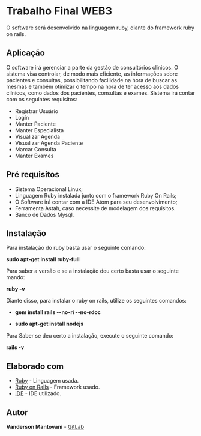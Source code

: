 # Trabalho Final WEB3

O software será desenvolvido na linguagem ruby, diante do framework ruby on rails.

## Aplicação

O software irá gerenciar a parte da gestão de consultórios clinicos. O sistema visa controlar, de modo mais eficiente, as informações sobre pacientes e consultas,
possibilitando facilidade na hora de buscar as mesmas e também otimizar o tempo na hora de ter acesso aos dados clínicos, como dados dos pacientes, consultas e exames. 
Sistema irá contar com os seguintes requisitos:

* Registrar Usuário
* Login
* Manter Paciente
* Manter Especialista
* Visualizar Agenda
* Visualizar Agenda Paciente
* Marcar Consulta
* Manter Exames

## Pré requisitos

* Sistema Operacional Linux;
* Linguagem Ruby instalada junto com o framework Ruby On Rails;
* O Software irá contar com a IDE Atom para seu desenvolvimento;
* Ferramenta Astah, caso necessite de modelagem dos requisitos.
* Banco de Dados Mysql. 

## Instalação

Para instalação do ruby basta usar o seguinte comando:

**sudo apt-get install ruby-full**

Para saber a versão  e se a instalação deu certo basta usar o seguinte mando:

**ruby -v**

Diante disso, para instalar o ruby on rails, utilize os seguintes comandos:

- **gem install rails --no-ri --no-rdoc**

- **sudo apt-get install nodejs**

Para Saber se deu certo a instalação, execute o seguinte comando:

**rails -v**

## Elaborado com

* [Ruby](https://www.ruby-lang.org/pt/) - Linguagem usada.
* [Ruby on Rails](https://rubyonrails.org/) - Framework usado.
* [IDE](https://ide.atom.io/) - IDE utilizado.

## Autor

**Vanderson Mantovani** - [GitLab](https://gitlab.com/vmantovani/web3-201802-vanderson)


